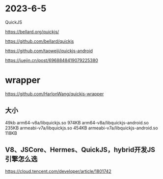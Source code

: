 # 2023-6-5

QuickJS

https://bellard.org/quickjs/

https://github.com/bellard/quickjs

https://github.com/taoweiji/quickjs-android

https://juejin.cn/post/6968848419079225380

# wrapper

https://github.com/HarlonWang/quickjs-wrapper

## 大小   

49kb
arm64-v8a/libquickjs.so           974KB
arm64-v8a/libquickjs-android.so   235KB
armeabi-v7a/libquickjs.so         454KB
armeabi-v7a/libquickjs-android.so 118KB

## V8、JSCore、Hermes、QuickJS，hybrid开发JS引擎怎么选

https://cloud.tencent.com/developer/article/1801742

